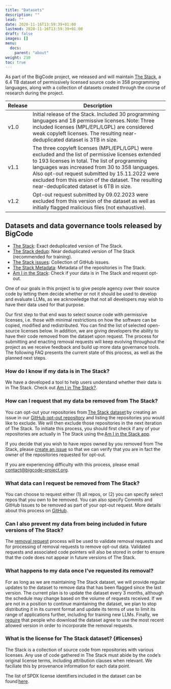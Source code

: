 ```yaml
---
title: "Datasets"
description: ""
lead: ""
date: 2020-11-16T13:59:39+01:00
lastmod: 2020-11-16T13:59:39+01:00
draft: false
images: []
menu:
  docs:
    parent: "about"
weight: 210
toc: true
---
```


As part of the BigCode project, we released and will maintain [The Stack](https://huggingface.co/datasets/bigcode/the-stack), a 6.4 TB dataset of permissively licensed source code in 358 programming languages, along with a collection of datasets created through the course of research during the project. 

| Release    | Description                    |
| ---------- | ------------------------------ |
| v1.0       | Initial release of the Stack. Included 30 programming languages and 18 permissive licenses. Note: Three included licenses (MPL/EPL/LGPL) are considered weak copyleft licenses. The resulting near-deduplicated dataset is 3TB in size.    |
| v1.1       |  The three copyleft licenses (MPL/EPL/LGPL) were excluded and the list of permissive licenses extended to 193 licenses in total. The list of programming languages was increased from 30 to 358 languages. Also opt-out request submitted by 15.11.2022 were excluded from this ersion of the dataset. The resulting near-deduplicated dataset is 6TB in size.     |
| v1.2       | Opt-out request submitted by 09.02.2023 were excluded from this version of the dataset as well as initially flagged malicious files (not exhaustive). |

## Datasets and data governance tools released by BigCode
- [The Stack](https://huggingface.co/datasets/bigcode/the-stack): Exact deduplicated version of The Stack. 
- [The Stack dedup](https://huggingface.co/datasets/bigcode/the-stack-dedup): Near deduplicated version of The Stack (recommended for training). 
- [The Stack issues](https://huggingface.co/datasets/bigcode/the-stack-github-issues): Collection of GitHub issues. 
- [The Stack Metadata](https://huggingface.co/datasets/bigcode/the-stack-metadata): Metadata of the repositories in The Stack. 
- [Am I in the Stack](https://huggingface.co/spaces/bigcode/in-the-stack): Check if your data is in The Stack and request opt-out. 

One of our goals in this project is to give people agency over their source code by letting them decide whether or not it should be used to develop and evaluate LLMs, as we acknowledge that not all developers may wish to have their data used for that purpose. 

Our first step to that end was to select source code with permissive licenses, i.e. those with minimal restrictions on how the software can be copied, modified and redistributed. You can find the list of selected open-source licenses below. In addition, we are giving developers the ability to have their code removed from the dataset upon request. The process for submitting and enacting removal requests will keep evolving throughout the project as we receive feedback and build up more data governance tools. The following FAQ presents the current state of this process, as well as the planned next steps. 

### How do I know if my data is in The Stack?
We have a developed a tool to help users understand whether their data is in The Stack. Check out [Am I in The Stack?](https://huggingface.co/spaces/bigcode/in-the-stack). 

### How can I request that my data be removed from The Stack?
You can opt-out your repositories from [The Stack dataset](https://huggingface.co/datasets/bigcode/the-stack) by creating an issue in our [GitHub opt-out repository](https://github.com/bigcode-project/opt-out-v2) and listing the repositories you would like to exclude. We will then exclude those repositories in the next iteration of The Stack.  To initiate this process, you should first check if any of your repositories are actually in The Stack using the [Am I in the Stack app](https://huggingface.co/spaces/bigcode/in-the-stack).  

If you decide that you wish to have repos owned by you removed from The Stack, please [create an issue](https://github.com/bigcode-project/opt-out-v2/issues/new?assignees=&labels=&template=opt-out-request.md&title=Opt-out+request+for+USERNAME) so that we can verify that you are in fact the owner of the repositories requested for opt-out. 

If you are experiencing difficulty with this process, please email contact@bigcode-project.org. 

### What data can I request be removed from The Stack?
You can choose to request either (1) all repos, or (2) you can specify select repos that you own to be removed. You can also specify Commits and GitHub Issues to be removed as part of your opt-out request. More details about this process on [GitHub](https://github.com/bigcode-project/opt-out-v2).

### Can I also prevent my data from being included in future versions of The Stack?
The [removal request](https://github.com/bigcode-project/opt-out-v2) process will be used to validate removal requests and for processing of removal requests to remove opt-out data. Validated requests and associated code pointers will also be stored in order to ensure that the code does not appear in future versions of The Stack.

### What happens to my data once I’ve requested its removal?
For as long as we are maintaining The Stack dataset, we will provide regular updates to the dataset to remove data that has been flagged since the last version. The current plan is to update the dataset every 3 months, although the schedule may change based on the volume of requests received. If we are not in a position to continue maintaining the dataset, we plan to stop distributing it in its current format and update its terms of use to limit its range of applications further, including for training new LLMs. Finally, we [require](https://huggingface.co/datasets/bigcode/the-stack#terms-of-use-for-the-stack) that people who download the dataset agree to use the most recent allowed version in order to incorporate the removal requests. 

### What is the license for The Stack dataset? {#licenses}
The Stack is a collection of source code from repositories with various licenses. Any use of code gathered in The Stack must abide by the code’s original license terms, including attribution clauses when relevant. We faciliate this by provenance information for each data point. 

The list of SPDX license identifiers included in the dataset can be found [here](https://huggingface.co/datasets/bigcode/the-stack/blob/main/licenses.json). 
